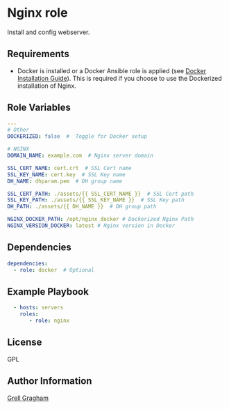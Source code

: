 Nginx role
=========

Install and config webserver.

Requirements
------------

- Docker is installed or a Docker Ansible role is applied (see [Docker Installation Guide](https://docs.docker.com/engine/install/)). This is required if you choose to use the Dockerized installation of Nginx.

Role Variables
--------------

```yml
---
# Other
DOCKERIZED: false  #  Toggle for Docker setup

# NGINX
DOMAIN_NAME: example.com  # Nginx server domain

SSL_CERT_NAME: cert.crt  # SSL Cert name
SSL_KEY_NAME: cert.key  # SSL Key name
DH_NAME: dhparam.pem  # DH group name

SSL_CERT_PATH: ./assets/{{ SSL_CERT_NAME }}  # SSL Cert path
SSL_KEY_PATH: ./assets/{{ SSL_KEY_NAME }}  # SSL Key path
DH_PATH: ./assets/{{ DH_NAME }}  # DH group path

NGINX_DOCKER_PATH: /opt/nginx_docker # Dockerized Nginx Path
NGINX_VERSION_DOCKER: latest # Nginx version in Docker
```

Dependencies
------------

```yml
dependencies:
  - role: docker  # Optional
```


Example Playbook
----------------

```yml
  - hosts: servers
    roles:
       - role: nginx
```

License
-------

GPL

Author Information
------------------

[Grell Gragham](https://github.com/ggragham)
